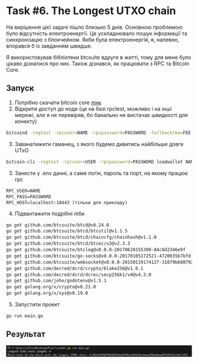 # Task #6.  The Longest UTXO chain

На вирішення цієї задачі пішло близько 5 днів. Основною проблемою було відсутність електроенергії. Це ускладнювало пошук інформації та синхронізацію з блокчейном. Якби була електроенергія, я, напевно, впорався б із завданням швидше.

Я використовував бібліотеки btcsuite вдруге в житті, тому для мене було цікаво дізнатися про них. Також дізнався, як працювати з RPC та Bitcoin Core.


## Запуск
1. Потрібно скачати bitcoin core [лінк](https://bitcoin.org/en/bitcoin-core/)
2. Відкрити доступ до ноди (це на базі rpctest, можливо і на інші мережі, але я не перевіряв, бо банально не вистачає швидкості для конекту)

```bash
bitcoind -regtest -rpcuser=NAME -rpcpassword=PASSWORD -fallbackfee=FEE
```
3. Заванатижити гаманец, з якого будемо дивитись найбільше довге UTxO

```bash
bitcoin-cli -regtest -rpcuser=USER -rpcpassword=PASSWORD loadwallet NAME_WALLET 
```

3. Занести у .env данні, а саме логін, пароль та порт, на якому працює rpc

```text
RPC_USER=NAME
RPC_PASS=PASSWORD
RPC_HOST=localhost:18443 (тільки для прикладу)
```

4. Підвантажити подрібні ліби

```bash
go get github.com/btcsuite/btcd@v0.24.0
go get github.com/btcsuite/btcd/btcutil@v1.1.5
go get github.com/btcsuite/btcd/chaincfg/chainhash@v1.1.0
go get github.com/btcsuite/btcd/btcec/v2@v2.3.3
go get github.com/btcsuite/btclog@v0.0.0-20170628155309-84c8d2346e9f
go get github.com/btcsuite/go-socks@v0.0.0-20170105172521-4720035b7bfd
go get github.com/btcsuite/websocket@v0.0.0-20150119174127-31079b680792
go get github.com/decred/dcrd/crypto/blake256@v1.0.1
go get github.com/decred/dcrd/dcrec/secp256k1/v4@v4.3.0
go get github.com/joho/godotenv@v1.5.1
go get golang.org/x/crypto@v0.22.0
go get golang.org/x/sys@v0.19.0
```

5. Запустити проект 

```bash
go run main.go
```

## Результат

![alt text](image.png)